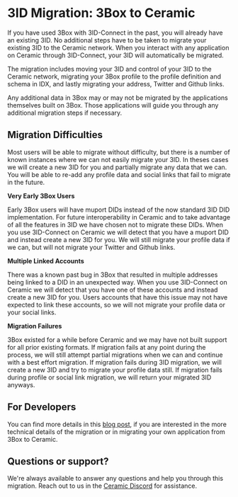 # 3ID Migration: 3Box to Ceramic 

If you have used 3Box with 3ID-Connect in the past, you will already have an existing 3ID. No additional steps have to be taken to migrate your existing 3ID to the Ceramic network. When you interact with any application on Ceramic through 3ID-Connect, your 3ID will automatically be migrated.

The migration includes moving your 3ID and control of your 3ID to the Ceramic network, migrating your 3Box profile to the profile definition and schema in IDX, and lastly migrating your address, Twitter and Github links. 

Any additional data in 3Box may or may not be migrated by the applications themselves built on 3Box. Those applications will guide you through any additional migration steps if necessary.

## **Migration Difficulties**

Most users will be able to migrate without difficulty, but there is a number of known instances where we can not easily migrate your 3ID. In theses cases we will create a new 3ID for you and partially migrate any data that we can. You will be able to re-add any profile data and social links that fail to migrate in the future. 

**Very Early 3Box Users**

Early 3Box users will have muport DIDs instead of the now standard 3ID DID implementation. For future interoperability in Ceramic and to take advantage of all the features in 3ID we have chosen not to migrate these DIDs. When you use 3ID-Connect on Ceramic we will detect that you have a muport DID and instead create a new 3ID for you. We will still migrate your profile data if we can, but will not migrate your Twitter and Github links.

**Multiple Linked Accounts** 

There was a known past bug in 3Box that resulted in multiple addresses being linked to a DID in an unexpected way. When you use 3ID-Connect on Ceramic we will detect that you have one of these accounts and instead create a new 3ID for you. Users accounts that have this issue may not have expected to link these accounts, so we will not migrate your profile data or your social links.

**Migration Failures**

3Box existed for a while before Ceramic and we may have not built support for all prior existing formats. If migration fails at any point during the process, we will still attempt partial migrations when we can and continue with a best effort migration. If migration fails during 3ID migration, we will create a new 3ID and try to migrate your profile data still. If migration fails during profile or social link migration, we will return your migrated 3ID anyways. 

## **For Developers**

You can find more details in this [blog post](https://blog.ceramic.network/migrating-from-3box-to-ceramic-and-idx/), if you are interested in the more technical details of the migration or in migrating your own application from 3Box to Ceramic.

## **Questions or support?**

We're always available to answer any questions and help you through this migration. Reach out to us in the [Ceramic Discord](https://chat.ceramic.network/) for assistance.
